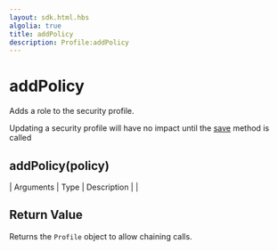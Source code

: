 ```yaml
---
layout: sdk.html.hbs
algolia: true
title: addPolicy
description: Profile:addPolicy
---
```


  

# addPolicy
Adds a role to the security profile.

<aside class="note">
Updating a security profile will have no impact until the <a href="{{ site_base_path }}sdk-reference/profile/save">save</a> method is called
</aside>


## addPolicy(policy)

| Arguments | Type | Description |
|
## Return Value

Returns the `Profile` object to allow chaining calls.
